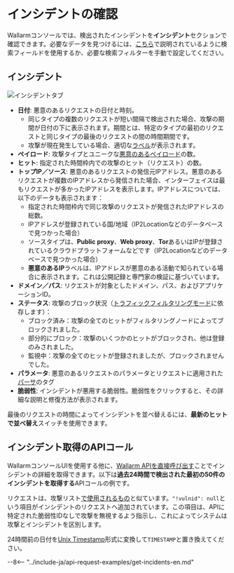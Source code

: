 [link-using-search]:    ../search-and-filters/use-search.md
[link-verify-attack]:   ../events/verify-attack.md
[img-attacks-tab]:      ../../images/user-guides/events/check-attack.png
[img-current-attacks]:  ../../images/glossary/attack-with-one-hit-example.png
[img-incidents-tab]:    ../../images/user-guides/events/incident-vuln.png
[use-search]:           ../search-and-filters/use-search.md
[search-by-attack-status]: ../search-and-filters/use-search.md#search-attacks-by-the-action

# インシデントの確認

Wallarmコンソールでは、検出されたインシデントを**インシデント**セクションで確認できます。必要なデータを見つけるには、[こちら][use-search]で説明されているように検索フィールドを使用するか、必要な検索フィルターを手動で設定してください。

## インシデント

![インシデントタブ][img-incidents-tab]

* **日付**: 悪意のあるリクエストの日付と時刻。
    * 同じタイプの複数のリクエストが短い間隔で検出された場合、攻撃の期間が日付の下に表示されます。期間とは、特定のタイプの最初のリクエストと同じタイプの最後のリクエストの間の時間期間です。
    * 攻撃が現在発生している場合、適切な[ラベル](#events-that-are-currently-happening)が表示されます。
* **ペイロード**: 攻撃タイプとユニークな[悪意のあるペイロード](../../glossary-en.md#malicious-payload)の数。
* **ヒット**: 指定された時間枠内での攻撃のヒット（リクエスト）の数。
* **トップIP／ソース**: 悪意のあるリクエストの発信元IPアドレス。悪意のあるリクエストが複数のIPアドレスから発信された場合、インターフェイスは最もリクエストが多かったIPアドレスを表示します。IPアドレスについては、以下のデータも表示されます：
     * 指定された時間枠内で同じ攻撃のリクエストが発信されたIPアドレスの総数。
     * IPアドレスが登録されている国/地域（IP2Locationなどのデータベースで見つかった場合）
     * ソースタイプは、**Public proxy**、**Web proxy**、**Tor**あるいはIPが登録されているクラウドプラットフォームなどです（IP2Locationなどのデータベースで見つかった場合）
     * **悪意のあるIP**ラベルは、IPアドレスが悪意のある活動で知られている場合に表示されます。これは公開記録と専門家の検証に基づいています。
* **ドメイン／パス**: リクエストが対象としたドメイン、パス、およびアプリケーションID。
* **ステータス**: 攻撃のブロック状況（[トラフィックフィルタリングモード](../../admin-en/configure-wallarm-mode.md)に依存します）：
     * ブロック済み：攻撃の全てのヒットがフィルタリングノードによってブロックされました。
     * 部分的にブロック：攻撃のいくつかのヒットがブロックされ、他は登録のみされました。
     * 監視中：攻撃の全てのヒットが登録されましたが、ブロックされませんでした。
* **パラメータ**: 悪意のあるリクエストのパラメータとリクエストに適用された[パーサ](../rules/request-processing.md)のタグ
* **脆弱性**: インシデントが悪用する脆弱性。脆弱性をクリックすると、その詳細な説明と修復方法が表示されます。

最後のリクエストの時間によってインシデントを並べ替えるには、**最新のヒットで並べ替え**スイッチを使用できます。

## インシデント取得のAPIコール

WallarmコンソールUIを使用する他に、[Wallarm APIを直接呼び出す](../../api/overview.md)ことでインシデントの詳細を取得できます。以下は**過去24時間で検出された最初の50件のインシデントを取得する**APIコールの例です。

リクエストは、攻撃リスト[で使用されるもの](check-attack.md#api-calls-to-get-attacks)と似ています。`"!vulnid": null`という項目がインシデントのリクエストへ追加されています。この項目は、APIに特定された脆弱性IDなしで攻撃を無視するよう指示し、これによってシステムは攻撃とインシデントを区別します。

24時間前の日付を[Unix Timestamp](https://www.unixtimestamp.com/)形式に変換して`TIMESTAMP`と置き換えてください。

--8<-- "../include-ja/api-request-examples/get-incidents-en.md"